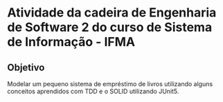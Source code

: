 # Atividade da cadeira de Engenharia de Software 2 do curso de Sistema de Informação - IFMA

## Objetivo
Modelar um pequeno sistema de empréstimo de livros utilizando alguns conceitos aprendidos com TDD e o SOLID utilizando JUnit5.
